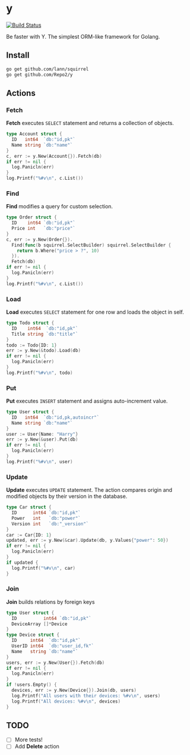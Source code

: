 # y

[![Build Status](https://travis-ci.org/Repo2/y.svg?branch=master)](https://travis-ci.org/Repo2/y)

Be faster with Y. The simplest ORM-like framework for Golang.

## Install

```bash
go get github.com/lann/squirrel
go get github.com/Repo2/y
```

## Actions

### Fetch
**Fetch** executes ```SELECT``` statement and returns a collection of objects.
```go
type Account struct {
  ID   int64  `db:"id,pk"`
  Name string `db:"name"`
}
c, err := y.New(Account{}).Fetch(db)
if err != nil {
  log.Panicln(err)
}
log.Printf("%#v\n", c.List())
```

### Find
**Find** modifies a query for custom selection.
```go
type Order struct {
  ID    int64 `db:"id,pk"`
  Price int   `db:"price"`
}
c, err := y.New(Order{}).
  Find(func(b squirrel.SelectBuilder) squirrel.SelectBuilder {
    return b.Where("price > ?", 10)
  }).
  Fetch(db)
if err != nil {
  log.Panicln(err)
}
log.Printf("%#v\n", c.List())
```

### Load
**Load** executes ```SELECT``` statement for one row and loads the object in self.
```go
type Todo struct {
  ID    int64  `db:"id,pk"`
  Title string `db:"title"`
}
todo := Todo{ID: 1}
err := y.New(&todo).Load(db)
if err != nil {
  log.Panicln(err)
}
log.Printf("%#v\n", todo)
```

### Put
**Put** executes ```INSERT``` statement and assigns auto-increment value.
```go
type User struct {
  ID   int64  `db:"id,pk,autoincr"`
  Name string `db:"name"`
}
user := User{Name: "Harry"}
err := y.New(&user).Put(db)
if err != nil {
  log.Panicln(err)
}
log.Printf("%#v\n", user)
```

### Update
**Update** executes ```UPDATE``` statement. The action compares origin and modified objects by their version in the database.
```go
type Car struct {
  ID      int64 `db:"id,pk"`
  Power   int   `db:"power"`
  Version int   `db:"_version"`
}
car := Car{ID: 1}
updated, err := y.New(&car).Update(db, y.Values{"power": 50})
if err != nil {
  log.Panicln(err)
}
if updated {
  log.Printf("%#v\n", car)
}
```  

### Join
**Join** builds relations by foreign keys
```go
type User struct {
  ID          int64 `db:"id,pk"`
  DeviceArray []*Device
}
type Device struct {
  ID     int64  `db:"id,pk"`
  UserID int64  `db:"user_id,fk"`
  Name   string `db:"name"`
}
users, err := y.New(User{}).Fetch(db)
if err != nil {
  log.Panicln(err)
}
if !users.Empty() {
  devices, err := y.New(Device{}).Join(db, users)
  log.Printf("All users with their devices: %#v\n", users)
  log.Printf("All devices: %#v\n", devices)
}
```

## TODO
- [ ] More tests!
- [ ] Add **Delete** action
